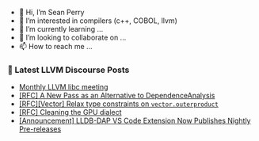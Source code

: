 - 👋 Hi, I’m Sean Perry
- 👀 I’m interested in compilers (c++, COBOL, llvm)
- 🌱 I’m currently learning ...
- 💞️ I’m looking to collaborate on ...
- 📫 How to reach me ...

<!---
s66perry/s66perry is a ✨ special ✨ repository because its `README.md` (this file) appears on your GitHub profile.
You can click the Preview link to take a look at your changes.
--->
### 📕 Latest LLVM Discourse Posts

<!-- DISCOURSE-LLVM:START -->
- [Monthly LLVM libc meeting](https://discourse.llvm.org/t/monthly-llvm-libc-meeting/74259?page=3#post_51)
- [[RFC] A New Pass as an Alternative to DependenceAnalysis](https://discourse.llvm.org/t/rfc-a-new-pass-as-an-alternative-to-dependenceanalysis/88403#post_13)
- [[RFC][Vector] Relax type constraints on `vector.outerproduct`](https://discourse.llvm.org/t/rfc-vector-relax-type-constraints-on-vector-outerproduct/88411#post_4)
- [[RFC] Cleaning the GPU dialect](https://discourse.llvm.org/t/rfc-cleaning-the-gpu-dialect/88170?page=3#post_49)
- [[Announcement] LLDB-DAP VS Code Extension Now Publishes Nightly Pre-releases](https://discourse.llvm.org/t/announcement-lldb-dap-vs-code-extension-now-publishes-nightly-pre-releases/88423#post_1)
<!-- DISCOURSE-LLVM:END -->
